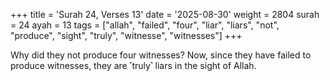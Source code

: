 +++
title = 'Surah 24, Verses 13'
date = '2025-08-30'
weight = 2804
surah = 24
ayah = 13
tags = ["allah", "failed", "four", "liar", "liars", "not", "produce", "sight", "truly", "witnesse", "witnesses"]
+++

Why did they not produce four witnesses? Now, since they have failed to produce witnesses, they are ˹truly˺ liars in the sight of Allah.